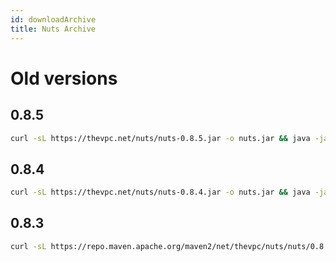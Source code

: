 ```yaml
---
id: downloadArchive
title: Nuts Archive
---
```


# Old versions

## 0.8.5

```bash
curl -sL https://thevpc.net/nuts/nuts-0.8.5.jar -o nuts.jar && java -jar nuts.jar -Zy
```

## 0.8.4

```bash
curl -sL https://thevpc.net/nuts/nuts-0.8.4.jar -o nuts.jar && java -jar nuts.jar -Zy
```

## 0.8.3

```bash
curl -sL https://repo.maven.apache.org/maven2/net/thevpc/nuts/nuts/0.8.3/nuts-0.8.3.jar -o nuts.jar && java -jar nuts.jar -Zy
```
